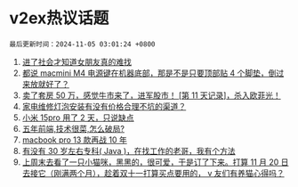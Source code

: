 # v2ex热议话题

`最后更新时间：2024-11-05 03:01:24 +0800`

1. [进了社会才知道女朋友真的难找](https://www.v2ex.com/t/1086403)
1. [都说 macmini M4 电源键在机器底部，那是不是只要顶部贴 4 个脚垫，倒过来放就好了？](https://www.v2ex.com/t/1086297)
1. [卖了套房 50 万，感觉牛市来了，进军股市！ [第 11 天记录]，杀入欧菲光！](https://www.v2ex.com/t/1086352)
1. [家电维修灯泡安装有没有价格合理不坑的渠道？](https://www.v2ex.com/t/1086291)
1. [小米 15pro 用了 2 天，只说缺点](https://www.v2ex.com/t/1086301)
1. [五年前端,技术很菜,怎么破局?](https://www.v2ex.com/t/1086337)
1. [macbook pro 13 款再战 10 年](https://www.v2ex.com/t/1086345)
1. [有没有 30 岁左右专科( Java )，在找工作的老哥，我有个方法](https://www.v2ex.com/t/1086357)
1. [上周末去看了一只小猫咪，黑黑的，很可爱，于是订了下来。打算 11 月 20 日去接它（刚满两个月），趁着双十一打算买点要用的， v 友们有养猫心得吗？](https://www.v2ex.com/t/1086419)

